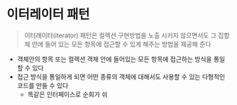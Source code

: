 # 이터레이터 패턴
> 이터레이터(iterator) 패턴은 컬렉션 구현방법을 노출 시키지 않으면서도 그 집합체 안에 들어 있는 모든 항목에 접근할 수 있게 해주는 방법을 제공해 준다
> 
- 객체안의 항목 또는 컬렉션 객체 안에 들어있는 모든 항목에 접근하는 방식을 통일할 수 있다
- 접근 방식을 통일하게 되면 어떤 종류의 객체에 대해서도 사용할 수 있는 다형적인 코드를 만들 수 있다
    - 똑같은 인터페이스로 순회가 쉬
